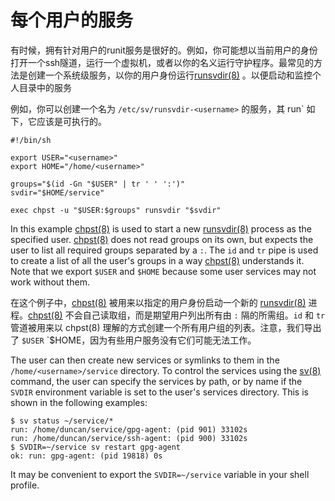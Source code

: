 # 每个用户的服务

有时候，拥有针对用户的runit服务是很好的。例如，你可能想以当前用户的身份打开一个ssh隧道，运行一个虚拟机，或者以你的名义运行守护程序。最常见的方法是创建一个系统级服务，以你的用户身份运行[runsvdir(8)](https://man.voidlinux.org/runsvdir.8) 。以便启动和监控个人目录中的服务

例如，你可以创建一个名为 `/etc/sv/runsvdir-<username>` 的服务，其 run` 如下，它应该是可执行的。

```
#!/bin/sh

export USER="<username>"
export HOME="/home/<username>"

groups="$(id -Gn "$USER" | tr ' ' ':')"
svdir="$HOME/service"

exec chpst -u "$USER:$groups" runsvdir "$svdir"
```

In this example [chpst(8)](https://man.voidlinux.org/chpst.8) is used to start a
new [runsvdir(8)](https://man.voidlinux.org/runsvdir.8) process as the specified
user. [chpst(8)](https://man.voidlinux.org/chpst.8) does not read groups on its
own, but expects the user to list all required groups separated by a `:`. The
`id` and `tr` pipe is used to create a list of all the user's groups in a way
[chpst(8)](https://man.voidlinux.org/chpst.8) understands it. Note that we
export `$USER` and `$HOME` because some user services may not work without them.

在这个例子中，[chpst(8)](https://man.voidlinux.org/chpst.8)  被用来以指定的用户身份启动一个新的 [runsvdir(8)](https://man.voidlinux.org/runsvdir.8) 进程。[chpst(8)](https://man.voidlinux.org/chpst.8) 不会自己读取组，而是期望用户列出所有由 `:` 隔的所需组。`id` 和 `tr` 管道被用来以 chpst(8) 理解的方式创建一个所有用户组的列表。注意，我们导出了 `$USER` `$HOME，因为有些用户服务没有它们可能无法工作。

The user can then create new services or symlinks to them in the
`/home/<username>/service` directory. To control the services using the
[sv(8)](https://man.voidlinux.org/sv.8) command, the user can specify the
services by path, or by name if the `SVDIR` environment variable is set to the
user's services directory. This is shown in the following examples:

```
$ sv status ~/service/*
run: /home/duncan/service/gpg-agent: (pid 901) 33102s
run: /home/duncan/service/ssh-agent: (pid 900) 33102s
$ SVDIR=~/service sv restart gpg-agent
ok: run: gpg-agent: (pid 19818) 0s
```

It may be convenient to export the `SVDIR=~/service` variable in your shell
profile.
